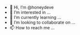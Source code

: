 - 👋 Hi, I’m @honeydeve
- 👀 I’m interested in ...
- 🌱 I’m currently learning ...
- 💞️ I’m looking to collaborate on ...
- 📫 How to reach me ...

<!---
honeydeve/honeydeve is a ✨ special ✨ repository because its `README.md` (this file) appears on your GitHub profile.
You can click the Preview link to take a look at your changes.
--->
